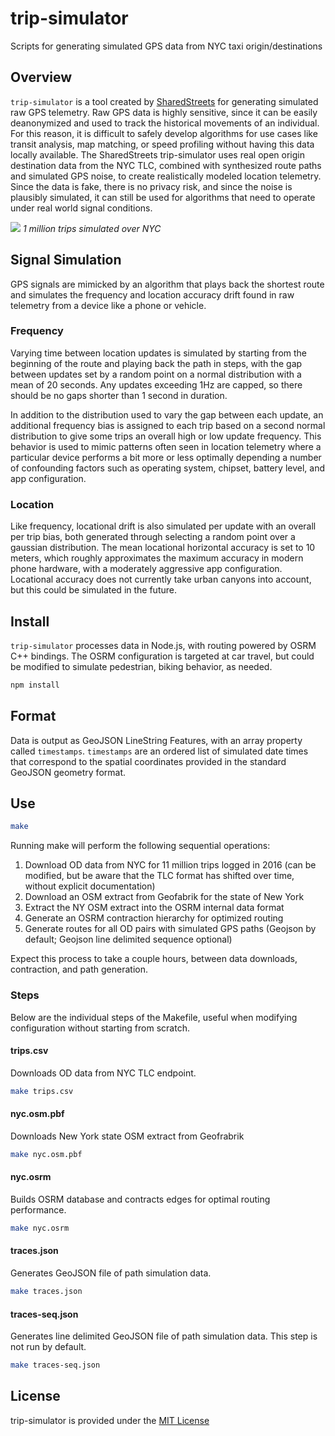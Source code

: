 # trip-simulator
Scripts for generating simulated GPS data from NYC taxi origin/destinations

## Overview

`trip-simulator` is a tool created by [SharedStreets](sharedstreets.io) for generating simulated raw GPS telemetry. Raw GPS data is highly sensitive, since it can be easily deanonymized and used to track the historical movements of an individual. For this reason, it is difficult to safely develop algorithms for use cases like transit analysis, map matching, or speed profiling without having this data locally available. The SharedStreets trip-simulator uses real open origin destination data from the NYC TLC, combined with synthesized route paths and simulated GPS noise, to create realistically modeled location telemetry. Since the data is fake, there is no privacy risk, and since the noise is plausibly simulated, it can still be used for algorithms that need to operate under real world signal conditions.

![](https://i.imgur.com/Z1N2Tdj.jpg)
*1 million trips simulated over NYC*

## Signal Simulation

GPS signals are mimicked by an algorithm that plays back the shortest route and simulates the frequency and location accuracy drift found in raw telemetry from a device like a phone or vehicle.

### Frequency

Varying time between location updates is simulated by starting from the beginning of the route and playing back the path in steps, with the gap between updates set by a random point on a normal distribution with a mean of 20 seconds. Any updates exceeding 1Hz are capped, so there should be no gaps shorter than 1 second in duration.

In addition to the distribution used to vary the gap between each update, an additional frequency bias is assigned to each trip based on a second normal distribution to give some trips an overall high or low update frequency. This behavior is used to mimic patterns often seen in location telemetry where a particular device performs a bit more or less optimally depending a number of confounding factors such as operating system, chipset, battery level, and app configuration.

### Location

Like frequency, locational drift is also simulated per update with an overall per trip bias, both generated through selecting a random point over a gaussian distribution. The mean locational horizontal accuracy is set to 10 meters, which roughly approximates the maximum accuracy in modern phone hardware, with a moderately aggressive app configuration. Locational accuracy does not currently take urban canyons into account, but this could be simulated in the future.

## Install

`trip-simulator` processes data in Node.js, with routing powered by OSRM C++ bindings. The OSRM configuration is targeted at car travel, but could be modified to simulate pedestrian, biking behavior, as needed.

```sh
npm install
```

## Format

Data is output as GeoJSON LineString Features, with an array property called `timestamps`. `timestamps` are an ordered list of simulated date times that correspond to the spatial coordinates provided in the standard GeoJSON geometry format.

## Use

```sh
make
```

Running make will perform the following sequential operations:

1. Download OD data from NYC for 11 million trips logged in 2016 (can be modified, but be aware that the TLC format has shifted over time, without explicit documentation)
2. Download an OSM extract from Geofabrik for the state of New York
3. Extract the NY OSM extract into the OSRM internal data format
4. Generate an OSRM contraction hierarchy for optimized routing
5. Generate routes for all OD pairs with simulated GPS paths (Geojson by default; Geojson line delimited sequence optional)

Expect this process to take a couple hours, between data downloads, contraction, and path generation.

### Steps

Below are the individual steps of the Makefile, useful when modifying configuration without starting from scratch.

#### trips.csv

Downloads OD data from NYC TLC endpoint.

```sh
make trips.csv
```

#### nyc.osm.pbf

Downloads New York state OSM extract from Geofrabrik

```sh
make nyc.osm.pbf
```

#### nyc.osrm

Builds OSRM database and contracts edges for optimal routing performance.

```sh
make nyc.osrm
```

#### traces.json

Generates GeoJSON file of path simulation data.

```sh
make traces.json
```

#### traces-seq.json

Generates line delimited GeoJSON file of path simulation data. This step is not run by default.

```sh
make traces-seq.json
```

## License

trip-simulator is provided under the [MIT License](./LICENSE)

